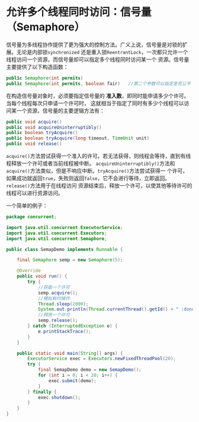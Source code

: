 允许多个线程同时访问：信号量（Semaphore）
======================================================================
信号量为多线程协作提供了更为强大的控制方法。广义上说，信号量是对锁的扩展。无论是内部锁`synchronized`
还是重入锁`ReentrantLock`，一次都只允许一个线程访问一个资源，而信号量却可以指定多个线程同时访问某一个
资源。信号量主要提供了以下构造函数：
```java
public Semaphore(int permits)
public Semaphore(int permits, boolean fair)   //第二个参数可以指定是否公平
```
在构造信号量对象时，必须要指定信号量的 **准入数**，即同时能申请多少个许可。当每个线程每次只申请一个许可时，
这就相当于指定了同时有多少个线程可以访问某一个资源，信号量的主要逻辑方法有：
```java
public void acquire()
public void acquireUninterruptibly()
public boolean tryAcquire()
public boolean tryAcquire(long timeout, TimeUnit unit)
public void release()
```
`acquire()`方法尝试获得一个准入的许可。若无法获得，则线程会等待，直到有线程释放一个许可或者当前线程被中断。
`acquireUninterruptibly()`方法和`acquire()`方法类似，但是不响应中断。`tryAcquire()`方法尝试获得一
个许可，如果成功就返回`true`，失败则返回`false`，它不会进行等待，立即返回。`release()`方法用于在线程访问
资源结束后，释放一个许可，以使其他等待许可的线程可以进行资源访问。

一个简单的例子：
```java
package concurrent;

import java.util.concurrent.ExecutorService;
import java.util.concurrent.Executors;
import java.util.concurrent.Semaphore;

public class SemapDemo implements Runnable {

    final Semaphore semp = new Semaphore(5);

    @Override
    public void run() {
        try {
            //获取一个许可
            semp.acquire();
            //模拟耗时操作
            Thread.sleep(2000);
            System.out.println(Thread.currentThread().getId() + " :done!");
            //释放一个许可
            semp.release();
        } catch (InterruptedException e) {
            e.printStackTrace();
        }
    }

    public static void main(String[] args) {
        ExecutorService exec = Executors.newFixedThreadPool(20);
        try {
            final SemapDemo demo = new SemapDemo();
            for (int i = 0; i < 20; i++) {
                exec.submit(demo);
            }
        } finally {
            exec.shutdown();
        }
    }
}
```
